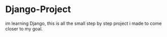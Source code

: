 # Django-Project
im learning Django, this is all the small step by step project i made to come closer to my goal.
